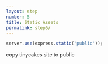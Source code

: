 ```yaml
---
layout: step
number: 5
title: Static Assets
permalink: step5/
---
```


```js
server.use(express.static('public'));
```

copy tinycakes site to public

